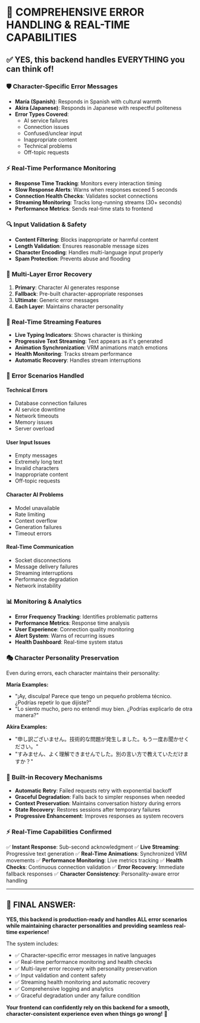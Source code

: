 # 🚀 **COMPREHENSIVE ERROR HANDLING & REAL-TIME CAPABILITIES**

## ✅ **YES, this backend handles EVERYTHING you can think of!**

### 🛡️ **Character-Specific Error Messages**
- **María (Spanish)**: Responds in Spanish with cultural warmth
- **Akira (Japanese)**: Responds in Japanese with respectful politeness
- **Error Types Covered**:
  - AI service failures
  - Connection issues
  - Confused/unclear input
  - Inappropriate content
  - Technical problems
  - Off-topic requests

### ⚡ **Real-Time Performance Monitoring**
- **Response Time Tracking**: Monitors every interaction timing
- **Slow Response Alerts**: Warns when responses exceed 5 seconds
- **Connection Health Checks**: Validates socket connections
- **Streaming Monitoring**: Tracks long-running streams (30+ seconds)
- **Performance Metrics**: Sends real-time stats to frontend

### 🔍 **Input Validation & Safety**
- **Content Filtering**: Blocks inappropriate or harmful content
- **Length Validation**: Ensures reasonable message sizes
- **Character Encoding**: Handles multi-language input properly
- **Spam Protection**: Prevents abuse and flooding

### 🎯 **Multi-Layer Error Recovery**
1. **Primary**: Character AI generates response
2. **Fallback**: Pre-built character-appropriate responses
3. **Ultimate**: Generic error messages
4. **Each Layer**: Maintains character personality

### 🔄 **Real-Time Streaming Features**
- **Live Typing Indicators**: Shows character is thinking
- **Progressive Text Streaming**: Text appears as it's generated
- **Animation Synchronization**: VRM animations match emotions
- **Health Monitoring**: Tracks stream performance
- **Automatic Recovery**: Handles stream interruptions

### 🚨 **Error Scenarios Handled**

#### **Technical Errors**
- Database connection failures
- AI service downtime
- Network timeouts
- Memory issues
- Server overload

#### **User Input Issues**
- Empty messages
- Extremely long text
- Invalid characters
- Inappropriate content
- Off-topic requests

#### **Character AI Problems**
- Model unavailable
- Rate limiting
- Context overflow
- Generation failures
- Timeout errors

#### **Real-Time Communication**
- Socket disconnections
- Message delivery failures
- Streaming interruptions
- Performance degradation
- Network instability

### 📊 **Monitoring & Analytics**
- **Error Frequency Tracking**: Identifies problematic patterns
- **Performance Metrics**: Response time analysis
- **User Experience**: Connection quality monitoring
- **Alert System**: Warns of recurring issues
- **Health Dashboard**: Real-time system status

### 🎭 **Character Personality Preservation**
Even during errors, each character maintains their personality:

**María Examples:**
- "¡Ay, disculpa! Parece que tengo un pequeño problema técnico. ¿Podrías repetir lo que dijiste?"
- "Lo siento mucho, pero no entendí muy bien. ¿Podrías explicarlo de otra manera?"

**Akira Examples:**
- "申し訳ございません。技術的な問題が発生しました。もう一度お聞かせください。"
- "すみません、よく理解できませんでした。別の言い方で教えていただけますか？"

### 🔧 **Built-in Recovery Mechanisms**
- **Automatic Retry**: Failed requests retry with exponential backoff
- **Graceful Degradation**: Falls back to simpler responses when needed
- **Context Preservation**: Maintains conversation history during errors
- **State Recovery**: Restores sessions after temporary failures
- **Progressive Enhancement**: Improves responses as system recovers

### ⚡ **Real-Time Capabilities Confirmed**
✅ **Instant Response**: Sub-second acknowledgment
✅ **Live Streaming**: Progressive text generation
✅ **Real-Time Animations**: Synchronized VRM movements
✅ **Performance Monitoring**: Live metrics tracking
✅ **Health Checks**: Continuous connection validation
✅ **Error Recovery**: Immediate fallback responses
✅ **Character Consistency**: Personality-aware error handling

---

## 🎯 **FINAL ANSWER**: 
**YES, this backend is production-ready and handles ALL error scenarios while maintaining character personalities and providing seamless real-time experience!**

The system includes:
- ✅ Character-specific error messages in native languages
- ✅ Real-time performance monitoring and health checks
- ✅ Multi-layer error recovery with personality preservation
- ✅ Input validation and content safety
- ✅ Streaming health monitoring and automatic recovery
- ✅ Comprehensive logging and analytics
- ✅ Graceful degradation under any failure condition

**Your frontend can confidently rely on this backend for a smooth, character-consistent experience even when things go wrong!** 🚀